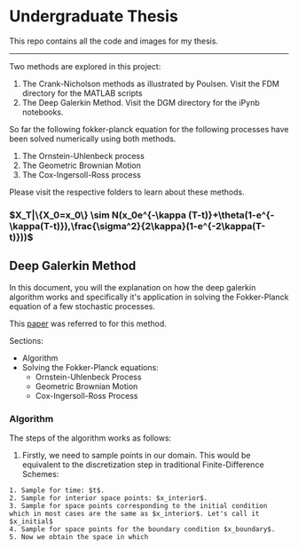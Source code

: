 # Undergraduate Thesis

This repo contains all the code and images for my thesis.

---
Two methods are explored in this project:
1. The Crank-Nicholson methods as illustrated by Poulsen. Visit the FDM directory for the MATLAB scripts
2. The Deep Galerkin Method. Visit the DGM directory for the iPynb notebooks.

So far the following fokker-planck equation for the following processes have been solved numerically using both methods.
1. The Ornstein-Uhlenbeck process
2. The Geometric Brownian Motion
3. The Cox-Ingersoll-Ross process

Please visit the respective folders to learn about these methods.


### $X_T|\{X_0=x_0\} \sim N(x_0e^{-\kappa (T-t)}+\theta(1-e^{-\kappa(T-t)}),\frac{\sigma^2}{2\kappa}(1-e^{-2\kappa(T-t)}))$

## Deep Galerkin Method
In this document, you will the explanation on how the deep galerkin algorithm works and specifically it's application in solving the Fokker-Planck equation of a few stochastic processes.

This [paper](https://arxiv.org/abs/1811.08782) was referred to for this method.

Sections:
  - Algorithm 
  - Solving the Fokker-Planck equations:
    * Ornstein-Uhlenbeck Process
    * Geometric Brownian Motion
    * Cox-Ingersoll-Ross Process

### Algorithm
The steps of the algorithm works as follows:
  
  1. Firstly, we need to sample points in our domain. This would be equivalent to the discretization step in traditional Finite-Difference Schemes:

    1. Sample for time: $t$.
    2. Sample for interior space points: $x_interior$.
    3. Sample for space points corresponding to the initial condition which in most cases are the same as $x_interior$. Let's call it $x_initial$
    4. Sample for space points for the boundary condition $x_boundary$.
    5. Now we obtain the space in which

